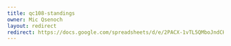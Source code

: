 ```yaml
---
title: qc108-standings
owner: Mic Qsenoch
layout: redirect
redirect: https://docs.google.com/spreadsheets/d/e/2PACX-1vTL5QMboJndCHWfbQ2XLHlSKjKFtrdlg-Y_40tFcqyCjMTDrGNZkRK2zBkmo_oYexjJUIcNg_bnQHEt/pubhtml
---
```

